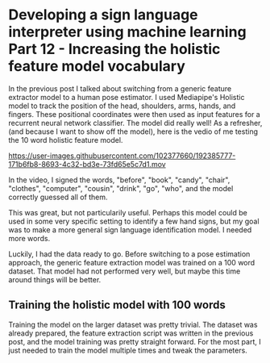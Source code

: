 # Developing a sign language interpreter using machine learning Part 12 - Increasing the holistic feature model vocabulary

In the previous post I talked about switching from a generic feature extractor model to a human pose estimator. I used Mediapipe's Holistic model to track the position of the head, shoulders, arms, hands, and fingers. 
These positional coordinates were then used as input features for a recurrent neural network classifier. The model did really well! As a refresher, (and because I want to show off the model), here is the vedio of me testing the 10 word holistic feature model. 


https://user-images.githubusercontent.com/102377660/192385777-171b6fb8-8693-4c32-bd3e-73fd65e5c7d1.mov

In the video, I signed the words, "before", "book", "candy", "chair", "clothes", "computer", "cousin", "drink", "go", "who", and the model correctly guessed all of them. 

This was great, but not particularily useful. Perhaps this model could be used in some very specific setting to identify a few hand signs, but my goal was to make a more general sign language identification model. I needed more words. 

Luckily, I had the data ready to go. Before switching to a pose estimation approach, the generic feature extraction model was trained on a 100 word dataset. That model had not performed very well, but maybe this time around things will be better. 

## Training the holistic model with 100 words

Training the model on the larger dataset was pretty trivial. The dataset was already prepared, the feature extraction script was written in the previous post, and the model training was pretty straight forward. 
For the most part, I just needed to train the model multiple times and tweak the parameters. 
